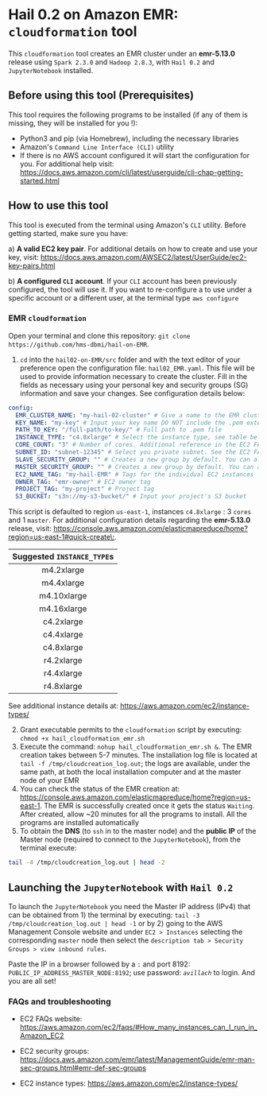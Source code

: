 # Hail 0.2 on Amazon EMR: `cloudformation` tool 

This `cloudformation` tool creates an EMR cluster under an **emr-5.13.0** release using `Spark 2.3.0` and `Hadoop 2.8.3`, with  `Hail 0.2` and `JupyterNotebook` installed. 

## Before using this tool (Prerequisites)

This tool requires the following programs to be installed (if any of them is missing, they will be installed for you
!): 

* Python3 and pip (via Homebrew), including the necessary libraries
* Amazon's `Command Line Interface (CLI)` utility
* If there is no AWS account configured it will start the configuration for you. For additional help visit: https://docs.aws.amazon.com/cli/latest/userguide/cli-chap-getting-started.html 

## How to use this tool

This tool is executed from the terminal using Amazon's `CLI` utility. Before getting started, make sure you have: 

a) **A valid EC2 key pair**. For additional details on how to create and use your key, visit: https://docs.aws.amazon.com/AWSEC2/latest/UserGuide/ec2-key-pairs.html

b) **A configured `CLI` account**. If your `CLI` account has been previously configured, the tool will use it. If you want to re-configure a to use under a specific account or a different user, at the terminal type `aws configure`

### EMR `cloudformation`

Open your terminal and clone this repository: `git clone https://github.com/hms-dbmi/hail-on-EMR`. 
 
1. `cd` into the `hail02-on-EMR/src` folder and with the text editor of your preference open the configuration file: `hail02_EMR.yaml`. This file will be used to provide information necessary to create the cluster. Fill in the fields as necessary using your personal key and security groups (SG) information and save your changes. See configuration details below:

```yaml
config:
  EMR_CLUSTER_NAME: "my-hail-02-cluster" # Give a name to the EMR cluster
  KEY_NAME: "my-key" # Input your key name DO NOT include the .pem extension
  PATH_TO_KEY: "/full-path/to-key/" # Full path to .pem file
  INSTANCE_TYPE: "c4.8xlarge" # Select the instance type, see table below. Or visit the instances types link in the FAQs section
  CORE_COUNT: "3" # Number of cores. Additional reference in the EC2 FAQs website 
  SUBNET_ID: "subnet-12345" # Select you private subnet. See the EC2 FAQs website
  SLAVE_SECURITY_GROUP: "" # Creates a new group by default. You can also add a specific SG. See the SG link in the FAQs section
  MASTER_SECURITY_GROUP: "" # Creates a new group by default. You can also add a specific SG. See the SG link in the FAQs section
  EC2_NAME_TAG: "my-hail-EMR" # Tags for the individual EC2 instances
  OWNER_TAG: "emr-owner" # EC2 owner tag
  PROJECT_TAG: "my-project" # Project tag
  S3_BUCKET: "s3n://my-s3-bucket/" # Input your project's S3 bucket
```
This script is defaulted to region `us-east-1`, instances `c4.8xlarge` : 3 `cores` and 1 `master`. For additional configuration details regarding the **emr-5.13.0** release, visit: <https://console.aws.amazon.com/elasticmapreduce/home?region=us-east-1#quick-create\:>. 

|Suggested **`INSTANCE_TYPE`s** |
|:-------------------------:| 
| m4.2xlarge | 
| m4.4xlarge | 
| m4.10xlarge | 
| m4.16xlarge | 
| c4.2xlarge | 
| c4.4xlarge | 
| c4.8xlarge | 
| r4.2xlarge | 
| r4.4xlarge | 
| r4.8xlarge | 

See additional instance details at: https://aws.amazon.com/ec2/instance-types/

2. Grant executable permits to the `cloudformation` script by executing: `chmod +x hail_cloudformation_emr.sh`
3. Execute the command: `nohup hail_cloudformation_emr.sh &`. The EMR creation takes between 5-7 minutes. The installation log file is located at `tail -f /tmp/cloudcreation_log.out`; the logs are available, under the same path, at both the local installation computer and at the master node of your EMR
4. You can check the status of the EMR creation at: https://console.aws.amazon.com/elasticmapreduce/home?region=us-east-1. The EMR is successfully created once it gets the status `Waiting`. After created, allow ~20 minutes for all the programs to install. All the programs are installed automatically
5. To obtain the **DNS** (to `ssh` in to the master node) and the **public IP** of the Master node (required to connect to the `JupyterNotebook`), from the terminal execute: 
```bash
tail -4 /tmp/cloudcreation_log.out | head -2
```

## Launching the `JupyterNotebook` with `Hail 0.2`

To launch the  `JupyterNotebook` you need the Master IP address (IPv4) that can be obtained from 1) the terminal by executing: `tail -3 /tmp/cloudcreation_log.out | head -1` or by 2) going to the AWS Management Console website and under `EC2 > Instances` selecting the corresponding `master` node then select the `description tab > Security Groups > view inbound rules`.

Paste the IP in a browser followed by a `:` and port 8192: `PUBLIC_IP_ADDRESS_MASTER_NODE:8192`; use password: *`avillach`* to login. And you are all set! 

### FAQs and troubleshooting 

* EC2 FAQs website: https://aws.amazon.com/ec2/faqs/#How_many_instances_can_I_run_in_Amazon_EC2

* EC2 security groups: https://docs.aws.amazon.com/emr/latest/ManagementGuide/emr-man-sec-groups.html#emr-def-sec-groups

* EC2 instance types: https://aws.amazon.com/ec2/instance-types/
